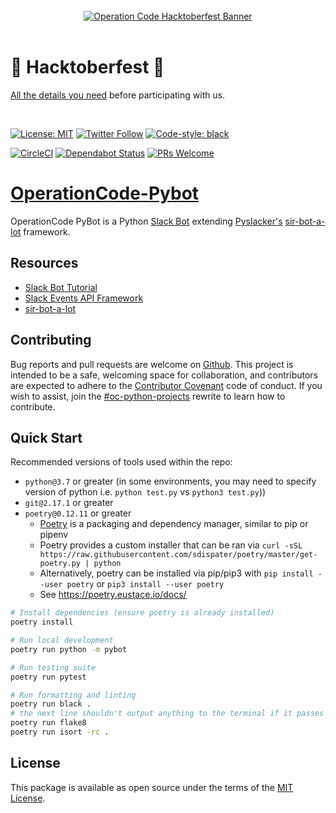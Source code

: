 <div align="center">
  <br />
  <a href="https://operationcode.org">
    <img
      alt="Operation Code Hacktoberfest Banner"
      src="https://operation-code-assets.s3.us-east-2.amazonaws.com/operation_code_hacktoberfest_2019.jpg"
    >
  </a>
  <br />
  <br />
</div>

# 🎃 Hacktoberfest 🎃

[All the details you need](https://github.com/OperationCode/START_HERE/blob/master/README.md#-hacktoberfest-) before participating with us.

<br />

[![License: MIT](https://img.shields.io/badge/License-MIT-blue.svg)](https://opensource.org/licenses/MIT)
[![Twitter Follow](https://img.shields.io/twitter/follow/operation_code.svg?style=social&label=Follow&style=social)](https://twitter.com/operation_code)
[![Code-style: black](https://img.shields.io/badge/code%20style-black-000000.svg)](https://github.com/ambv/black)


[![CircleCI](https://circleci.com/gh/OperationCode/operationcode-pybot.svg?style=svg)](https://circleci.com/gh/OperationCode/operationcode-pybot)
[![Dependabot Status](https://api.dependabot.com/badges/status?host=github&repo=OperationCode/operationcode-pybot)](https://dependabot.com)
[![PRs Welcome](https://img.shields.io/badge/PRs-welcome-brightgreen.svg?style=flat-square)](http://contributor-covenant.org/)

# [OperationCode-Pybot](https://github.com/OperationCode/operationcode-pybot)

OperationCode PyBot is a Python [Slack Bot](https://api.slack.com)
extending [Pyslacker's](https://pyslackers.com/)
[sir-bot-a-lot](https://github.com/pyslackers/sir-bot-a-lot-2)
framework.

## Resources
* [Slack Bot Tutorial](https://www.fullstackpython.com/blog/build-first-slack-bot-python.html)
* [Slack Events API Framework](https://github.com/slackapi/python-slack-events-api)
* [sir-bot-a-lot](https://github.com/pyslackers/sir-bot-a-lot-2)


## Contributing
Bug reports and pull requests are welcome on [Github](https://github.com/OperationCode/operationcode-pybot). This project is intended to be a safe, welcoming space for collaboration, and contributors are expected to adhere to the [Contributor Covenant](http://contributor-covenant.org) code of conduct. If you wish to assist, join the [\#oc-python-projects](https://operation-code.slack.com/messages/C7NJLCCMB/) rewrite to learn how to contribute.

## Quick Start
Recommended versions of tools used within the repo:
- `python@3.7` or greater (in some environments, you may need to specify version of python i.e. `python test.py` vs `python3 test.py`))
- `git@2.17.1` or greater
- `poetry@0.12.11` or greater
    - [Poetry](https://poetry.eustace.io/) is a packaging and dependency manager, similar to pip or pipenv
    - Poetry provides a custom installer that can be ran via `curl -sSL https://raw.githubusercontent.com/sdispater/poetry/master/get-poetry.py | python`
    - Alternatively, poetry can be installed via pip/pip3 with `pip install --user poetry` or `pip3 install --user poetry`
    - See https://poetry.eustace.io/docs/


```bash
# Install dependencies (ensure poetry is already installed)
poetry install

# Run local development
poetry run python -m pybot

# Run testing suite
poetry run pytest

# Run formatting and linting
poetry run black .
# the next line shouldn't output anything to the terminal if it passes
poetry run flake8
poetry run isort -rc .
```


## License
This package is available as open source under the terms of the [MIT License](http://opensource.org/licenses/MIT).
